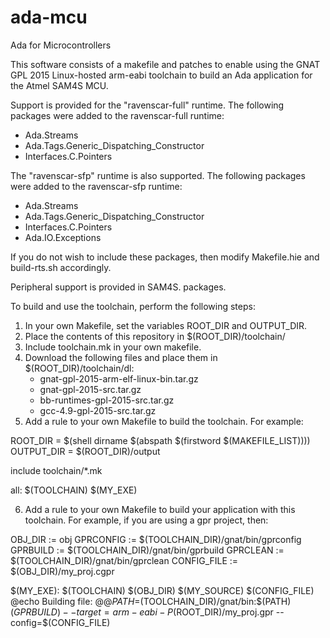 # ada-mcu
Ada for Microcontrollers

This software consists of a makefile and patches to enable using the GNAT GPL 2015 Linux-hosted arm-eabi toolchain to build an Ada application for the Atmel SAM4S MCU.

Support is provided for the "ravenscar-full" runtime.  The following packages were added to the ravenscar-full runtime:

* Ada.Streams
* Ada.Tags.Generic_Dispatching_Constructor
* Interfaces.C.Pointers

The "ravenscar-sfp" runtime is also supported.  The following packages were added to the ravenscar-sfp runtime:

* Ada.Streams
* Ada.Tags.Generic_Dispatching_Constructor
* Interfaces.C.Pointers
* Ada.IO.Exceptions

If you do not wish to include these packages, then modify Makefile.hie and build-rts.sh accordingly.

Peripheral support is provided in SAM4S.<peripheral-name> packages.

To build and use the toolchain, perform the following steps:

1.  In your own Makefile, set the variables ROOT_DIR and OUTPUT_DIR.
2.  Place the contents of this repository in $(ROOT_DIR)/toolchain/
3.  Include toolchain.mk in your own makefile.
4.  Download the following files and place them in $(ROOT_DIR)/toolchain/dl:
    - gnat-gpl-2015-arm-elf-linux-bin.tar.gz
    - gnat-gpl-2015-src.tar.gz
    - bb-runtimes-gpl-2015-src.tar.gz
    - gcc-4.9-gpl-2015-src.tar.gz
5.  Add a rule to your own Makefile to build the toolchain.  For example:

ROOT_DIR = $(shell dirname $(abspath $(firstword $(MAKEFILE_LIST))))
OUTPUT_DIR = $(ROOT_DIR)/output

include toolchain/*.mk

  all: $(TOOLCHAIN) $(MY_EXE)

6.  Add a rule to your own Makefile to build your application with this toolchain.  For example, if you are using a gpr project, then:

OBJ_DIR := obj
GPRCONFIG := $(TOOLCHAIN_DIR)/gnat/bin/gprconfig
GPRBUILD := $(TOOLCHAIN_DIR)/gnat/bin/gprbuild
GPRCLEAN := $(TOOLCHAIN_DIR)/gnat/bin/gprclean
CONFIG_FILE := $(OBJ_DIR)/my_proj.cgpr

$(MY_EXE): $(TOOLCHAIN) $(OBJ_DIR) $(MY_SOURCE) $(CONFIG_FILE)
	@echo Building file: $@
	@PATH=$(TOOLCHAIN_DIR)/gnat/bin:$(PATH) $(GPRBUILD) --target=arm-eabi -P$(ROOT_DIR)/my_proj.gpr --config=$(CONFIG_FILE)
